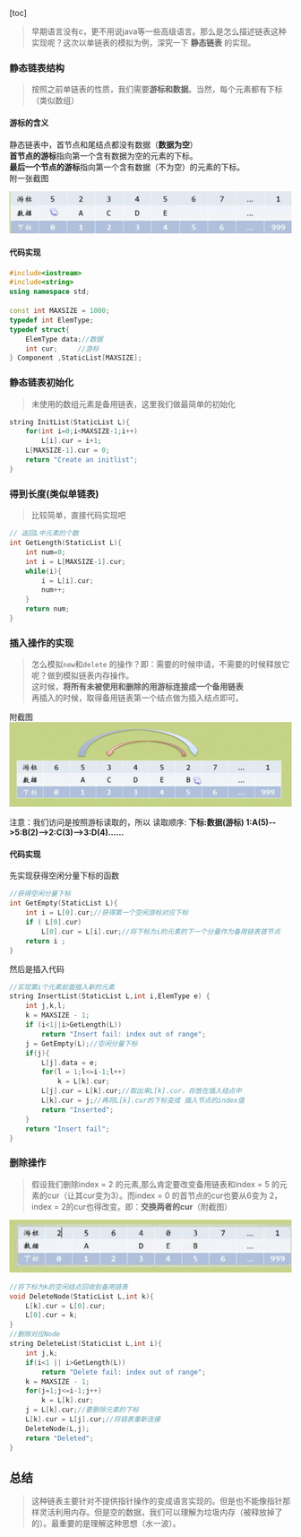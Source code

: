 [toc]

> 早期语言没有c，更不用说java等一些高级语言。那么是怎么描述链表这种实现呢？这次以单链表的模拟为例，深究一下 **静态链表** 的实现。

### 静态链表结构

> 按照之前单链表的性质，我们需要**游标和数据**。当然，每个元素都有下标（类似数组）

#### 游标的含义
静态链表中，首节点和尾结点都没有数据（**数据为空**）<br>
**首节点的游标**指向第一个含有数据为空的元素的下标。<br>
**最后一个节点的游标**指向第一个含有数据（不为空）的元素的下标。<br>
附一张截图


![1.png](./image/无指针的静态链表的实现/1.png)


#### 代码实现

```c++
#include<iostream>
#include<string>
using namespace std;

const int MAXSIZE = 1000;
typedef int ElemType;
typedef struct{
	ElemType data;//数据 
	int cur;	 //游标 
} Component ,StaticList[MAXSIZE];
```

### 静态链表初始化
> 未使用的数组元素是备用链表，这里我们做最简单的初始化

```c++
string InitList(StaticList L){
	for(int i=0;i<MAXSIZE-1;i++)
		L[i].cur = i+1;
	L[MAXSIZE-1].cur = 0; 
	return "Create an initlist";
}
```
### 得到长度(类似单链表)
> 比较简单，直接代码实现吧
```c++
// 返回L中元素的个数
int GetLength(StaticList L){
	int num=0;
	int i = L[MAXSIZE-1].cur;
	while(i){
		i = L[i].cur;
		num++;
	}
	return num;
} 
```
### 插入操作的实现
> 怎么模拟`new`和`delete` 的操作？即：需要的时候申请，不需要的时候释放它呢？做到模拟链表内存操作。<br>这时候，**将所有未被使用和删除的用游标连接成一个备用链表**<br>
再插入的时候，取得备用链表第一个结点做为插入结点即可。

附截图
![2.png](./image/无指针的静态链表的实现/2.png)



注意：我们访问是按照游标读取的，所以 读取顺序: **下标:数据(游标) 1:A(5)-->5:B(2)-->2:C(3)-->3:D(4)......**

#### 代码实现
 先实现获得空闲分量下标的函数
```c++
//获得空闲分量下标 
int GetEmpty(StaticList L){
	int i = L[0].cur;//获得第一个空闲游标对应下标
	if ( L[0].cur)
		L[0].cur = L[i].cur;//将下标为i的元素的下一个分量作为备用链表首节点
	return i ; 
} 
```
然后是插入代码
```c++
//实现第i个元素前面插入新的元素 
string InsertList(StaticList L,int i,ElemType e) {
	int j,k,l;
	k = MAXSIZE - 1;
	if (i<1||i>GetLength(L))
		return "Insert fail: index out of range";
	j = GetEmpty(L);//空闲分量下标
	if(j){
		L[j].data = e;
		for(l = 1;l<=i-1;l++)
			k = L[k].cur;
		L[j].cur = L[k].cur;//取出来L[k].cur，存放在插入结点中 
		L[k].cur = j;//再将L[k].cur的下标变成 插入节点的index值 
		return "Inserted";
	} 
	return "Insert fail";
}
```

### 删除操作
> 假设我们删除index = 2 的元素,那么肯定要改变备用链表和index = 5 的元素的cur（让其cur变为3）。而index = 0 的首节点的cur也要从6变为 2，index = 2的cur也得改变。即：**交换两者的cur**（附截图）

![3.png](./image/无指针的静态链表的实现/3.png)


```c++
//将下标为k的空闲结点回收到备用链表
void DeleteNode(StaticList L,int k){
	L[k].cur = L[0].cur;
	L[0].cur = k;
} 
//删除对应Node 
string DeleteList(StaticList L,int i){
	int j,k;
	if(i<1 || i>GetLength(L))
		return "Delete fail: index out of range";
	k = MAXSIZE - 1;
	for(j=1;j<=i-1;j++)
		k = L[k].cur;
	j = L[k].cur;//要删除元素的下标
	L[k].cur = L[j].cur;//将链表重新连接
	DeleteNode(L,j);
	return "Deleted";
}
```

## 总结
> 这种链表主要针对不提供指针操作的变成语言实现的。但是也不能像指针那样灵活利用内存。但是空的数据，我们可以理解为垃圾内存（被释放掉了的）。最重要的是理解这种思想（水一波）。
